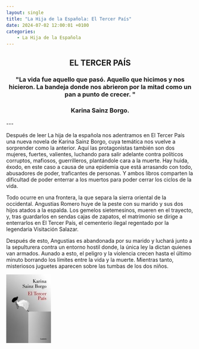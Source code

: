 ```yaml
---
layout: single
title: "La Hija de la Española: El Tercer País"
date: 2024-07-02 12:00:01 +0100
categories: 
    - La Hija de la Española
---
```

<center><h2>EL TERCER PAÍS</h2></center>




<center><h3>"La vida fue aquello que pasó. Aquello que hicimos y nos hicieron.  
La bandeja donde nos abrieron por la mitad como un pan a punto de crecer. 
"</h3> </center>
<center><h3>Karina Sainz  Borgo.</h3></center>
---

Después de leer La hija de la española nos adentramos en El Tercer País
una nueva novela de Karina Sainz Borgo, cuya temática nos vuelve a sorprender como la anterior. Aquí las protagonistas también son dos mujeres, fuertes, valientes, luchando para salir adelante contra políticos corruptos, mafiosos, guerrilleros, plantándole cara a la muerte. Hay huida, éxodo, en este caso a causa de una epidemia que está arrasando con todo, abusadores de poder, traficantes de personas. Y ambos libros comparten la dificultad de poder enterrar a los muertos para poder cerrar los ciclos de la vida. 


Todo ocurre en una frontera, la que separa la sierra oriental de la occidental. 
Angustias Romero huye de la peste con su marido y sus dos hijos atados a la espalda. Los gemelos sietemesinos, mueren en el trayecto, y, tras guardarlos en sendas cajas de zapatos, el matrimonio se dirige a enterrarlos en El Tercer País, el cementerio ilegal regentado por la legendaria Visitación Salazar. 


Después de esto, Angustias es abandonada por su marido y luchará junto a la 
sepulturera contra un entorno hostil donde, la única ley la dictan quienes van armados. Aunado a esto, el peligro y la violencia crecen hasta el último minuto borrando los límites entre la vida y la muerte. Mientras tanto, misteriosos juguetes aparecen sobre  las tumbas de los dos niños.



![EL TERCER PAIS](</assets/img/el tercer pais.jpg>)

